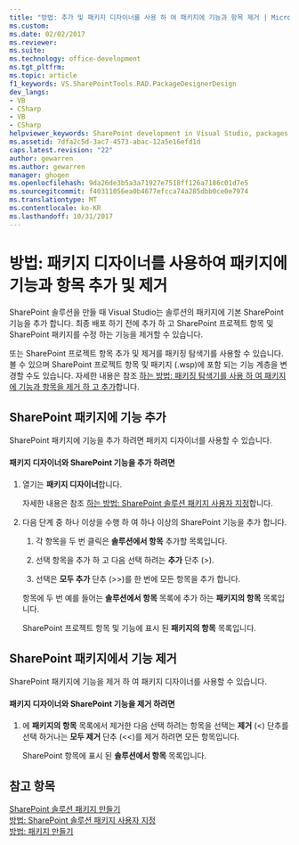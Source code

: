 ```yaml
---
title: "방법: 추가 및 패키지 디자이너를 사용 하 여 패키지에 기능과 항목 제거 | Microsoft Docs"
ms.custom: 
ms.date: 02/02/2017
ms.reviewer: 
ms.suite: 
ms.technology: office-development
ms.tgt_pltfrm: 
ms.topic: article
f1_keywords: VS.SharePointTools.RAD.PackageDesignerDesign
dev_langs:
- VB
- CSharp
- VB
- CSharp
helpviewer_keywords: SharePoint development in Visual Studio, packages
ms.assetid: 7dfa2c5d-3ac7-4573-abac-12a5e16efd1d
caps.latest.revision: "22"
author: gewarren
ms.author: gewarren
manager: ghogen
ms.openlocfilehash: 9da26de3b5a3a71927e7518ff126a7186c01d7e5
ms.sourcegitcommit: f40311056ea0b4677efcca74a285dbb0ce0e7974
ms.translationtype: MT
ms.contentlocale: ko-KR
ms.lasthandoff: 10/31/2017
---
```

# <a name="how-to-add-and-remove-features-and-items-to-a-package-by-using-the-package-designer"></a>방법: 패키지 디자이너를 사용하여 패키지에 기능과 항목 추가 및 제거
  SharePoint 솔루션을 만들 때 Visual Studio는 솔루션의 패키지에 기본 SharePoint 기능을 추가 합니다. 최종 배포 하기 전에 추가 하 고 SharePoint 프로젝트 항목 및 SharePoint 패키지를 수정 하는 기능을 제거할 수 있습니다.  
  
 또는 SharePoint 프로젝트 항목 추가 및 제거를 패키징 탐색기를 사용할 수 있습니다. 볼 수 있으며 SharePoint 프로젝트 항목 및 패키지 (.wsp)에 포함 되는 기능 계층을 변경할 수도 있습니다. 자세한 내용은 참조 [하는 방법: 패키징 탐색기를 사용 하 여 패키지에 기능과 항목을 제거 하 고 추가](../sharepoint/how-to-add-and-remove-features-and-items-to-a-package-by-using-the-packaging-explorer.md)합니다.  
  
## <a name="adding-features-to-a-sharepoint-package"></a>SharePoint 패키지에 기능 추가  
 SharePoint 패키지에 기능을 추가 하려면 패키지 디자이너를 사용할 수 있습니다.  
  
#### <a name="to-add-sharepoint-features-with-the-package-designer"></a>패키지 디자이너와 SharePoint 기능을 추가 하려면  
  
1.  열기는 **패키지 디자이너**합니다.  
  
     자세한 내용은 참조 [하는 방법: SharePoint 솔루션 패키지 사용자 지정](../sharepoint/how-to-customize-a-sharepoint-solution-package.md)합니다.  
  
2.  다음 단계 중 하나 이상을 수행 하 여 하나 이상의 SharePoint 기능을 추가 합니다.  
  
    1.  각 항목을 두 번 클릭은 **솔루션에서 항목** 추가할 목록입니다.  
  
    2.  선택 항목을 추가 하 고 다음 선택 하려는 **추가** 단추 (>).  
  
    3.  선택은 **모두 추가** 단추 (>>)를 한 번에 모든 항목을 추가 합니다.  
  
     항목에 두 번 예를 들어는 **솔루션에서 항목** 목록에 추가 하는 **패키지의 항목** 목록입니다.  
  
     SharePoint 프로젝트 항목 및 기능에 표시 된 **패키지의 항목** 목록입니다.  
  
## <a name="removing-features-from-a-sharepoint-package"></a>SharePoint 패키지에서 기능 제거  
 SharePoint 패키지에 기능을 제거 하 여 패키지 디자이너를 사용할 수 있습니다.  
  
#### <a name="to-remove-sharepoint-features-with-the-package-designer"></a>패키지 디자이너와 SharePoint 기능을 제거 하려면  
  
1.  에 **패키지의 항목** 목록에서 제거한 다음 선택 하려는 항목을 선택는 **제거** (<) 단추를 선택 하거나는 **모두 제거** 단추 (<<)를 제거 하려면 모든 항목입니다.  
  
     SharePoint 항목에 표시 된 **솔루션에서 항목** 목록입니다.  
  
## <a name="see-also"></a>참고 항목  
 [SharePoint 솔루션 패키지 만들기](../sharepoint/creating-sharepoint-solution-packages.md)   
 [방법: SharePoint 솔루션 패키지 사용자 지정](../sharepoint/how-to-customize-a-sharepoint-solution-package.md)  
 [방법: 패키지 만들기](http://msdn.microsoft.com/en-us/b24be45c-e91d-49bb-afb0-7b265404214b)  
  
  